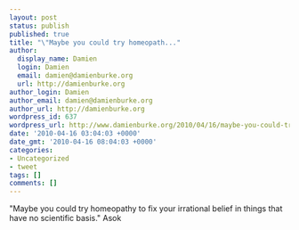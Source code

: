 ```yaml
---
layout: post
status: publish
published: true
title: "\"Maybe you could try homeopath..."
author:
  display_name: Damien
  login: Damien
  email: damien@damienburke.org
  url: http://damienburke.org
author_login: Damien
author_email: damien@damienburke.org
author_url: http://damienburke.org
wordpress_id: 637
wordpress_url: http://www.damienburke.org/2010/04/16/maybe-you-could-try-homeopath/
date: '2010-04-16 03:04:03 +0000'
date_gmt: '2010-04-16 08:04:03 +0000'
categories:
- Uncategorized
- tweet
tags: []
comments: []
---
```

<p>"Maybe you could try homeopathy to fix your irrational belief in things that have no scientific basis." Asok</p>
